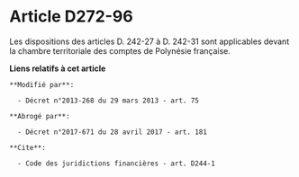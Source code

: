 # Article D272-96

Les dispositions des articles D. 242-27 à D. 242-31 sont applicables devant la chambre territoriale des comptes de Polynésie
française.

**Liens relatifs à cet article**

	**Modifié par**:

	  - Décret n°2013-268 du 29 mars 2013 - art. 75

	**Abrogé par**:

	  - Décret n°2017-671 du 28 avril 2017 - art. 181

	**Cite**:

	  - Code des juridictions financières - art. D244-1
